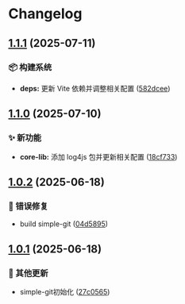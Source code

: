 # Changelog

## [1.1.1](https://github.com/CandriaJS/core-lib/compare/simple-git-v1.1.0...simple-git-v1.1.1) (2025-07-11)


### 📦️ 构建系统

* **deps:** 更新 Vite 依赖并调整相关配置 ([582dcee](https://github.com/CandriaJS/core-lib/commit/582dcee07c7a0070699ef695c15735baa80e889a))

## [1.1.0](https://github.com/CandriaJS/core-lib/compare/simple-git-v1.0.2...simple-git-v1.1.0) (2025-07-10)


### ✨ 新功能

* **core-lib:** 添加 log4js 包并更新相关配置 ([18cf733](https://github.com/CandriaJS/core-lib/commit/18cf733ae11753728601982fca80b99c226f4e5c))

## [1.0.2](https://github.com/CandriaJS/core-lib/compare/simple-git-v1.0.1...simple-git-v1.0.2) (2025-06-18)


### 🐛 错误修复

* build simple-git ([04d5895](https://github.com/CandriaJS/core-lib/commit/04d5895b128d8c0be12748fe00b4088972f588b2))

## [1.0.1](https://github.com/CandriaJS/core-lib/compare/simple-git-v1.0.0...simple-git-v1.0.1) (2025-06-18)


### 🔧 其他更新

* simple-git初始化 ([27c0565](https://github.com/CandriaJS/core-lib/commit/27c0565f9c80fc0c67a7cd100934739382fe7cda))
